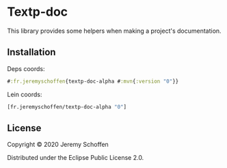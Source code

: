 

# Textp-doc
This library provides some helpers when making a project's documentation.

## Installation
Deps coords:
```clojure
#:fr.jeremyschoffen{textp-doc-alpha #:mvn{:version "0"}}
```
Lein coords:
```clojure
[fr.jeremyschoffen/textp-doc-alpha "0"]
```

## License

Copyright &copy; 2020 Jeremy Schoffen

Distributed under the Eclipse Public License 2.0.